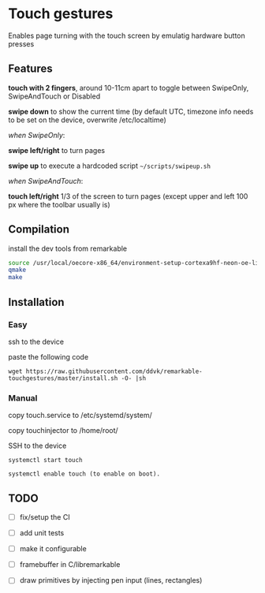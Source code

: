 # Touch gestures

Enables page turning with the touch screen by emulatig hardware button presses


## Features

**touch with 2 fingers**, around 10-11cm apart to toggle between SwipeOnly, SwipeAndTouch or Disabled

**swipe down** to show the current time (by default UTC, timezone info needs to be set on the device, overwrite /etc/localtime)

*when SwipeOnly*:

**swipe left/right** to turn pages

**swipe up**  to execute a hardcoded script `~/scripts/swipeup.sh`

*when SwipeAndTouch*:

**touch left/right** 1/3 of the screen to turn pages (except upper and left 100 px where the toolbar usually is)


## Compilation

install the dev tools from remarkable

```bash
source /usr/local/oecore-x86_64/environment-setup-cortexa9hf-neon-oe-linux-gnueabi
qmake
make
```


## Installation

### Easy
ssh to the device

paste the following code
```
wget https://raw.githubusercontent.com/ddvk/remarkable-touchgestures/master/install.sh -O- |sh
```

### Manual

copy touch.service to /etc/systemd/system/

copy touchinjector to /home/root/

SSH to the device

```
systemctl start touch

systemctl enable touch (to enable on boot).
```

## TODO
- [ ] fix/setup the CI
- [ ] add unit tests
- [ ] make it configurable
- [ ] framebuffer in C/libremarkable
- [ ] draw primitives by injecting pen input (lines, rectangles)

